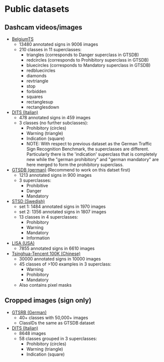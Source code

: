 # Public datasets

## Dashcam videos/images

- [BelgiumTS](http://btsd.ethz.ch/shareddata/index.html)
    - 13480 annotated signs in 9006 images
    - 210 classes in 11 superclasses:
        - triangles (corresponds to Danger superclass in GTSDB)
        - redcircles (corresponds to Prohibitory superclass in GTSDB)
        - bluecircles (corresponds to Mandatory superclass in GTSDB)
        - redbluecircles
        - diamonds
        - revtriangle
        - stop
        - forbidden
        - squares
        - rectanglesup
        - rectanglesdown
- [DITS (Italian)](http://www.dis.uniroma1.it/~bloisi/ds/dits.html)
    - 478 annotated signs in 459 images
    - 3 classes (no further subclasses):
        - Prohibitory (circles)
        - Warning (triangle)
        - Indication (square)
        - NOTE: With respect to previous dataset as the German Traffic Sign Recognition Benchmark, the superclasses are different. Particularly there is the 'indication' superclass that is completely new while the "german prohibitory" and "german mandatory" are here merged to form the prohibitory superclass.
- [GTSDB (german)](http://benchmark.ini.rub.de/?section=gtsdb&subsection=dataset) (Recommend to work on this datset first)
    - 1213 annotated signs in 900 images
    - 3 superclasses:
        - Prohibitive
        - Danger
        - Mandatory
- [STSD (Swedish)](http://www.cvl.isy.liu.se/research/datasets/traffic-signs-dataset/)
    - set 1: 1484 annotated signs in 1970 images
    - set 2: 1356 annotated signs in 1807 images
    - 13 classes in 4 superclasses:
        - Prohibitory
        - Warning
        - Mandatory
        - Information
- [LISA (USA)](http://cvrr.ucsd.edu/LISA/lisa-traffic-sign-dataset.html)
    - 7855 annotated signs in 6610 images
- [Tsinghua-Tencent 100K (Chinese)](http://cg.cs.tsinghua.edu.cn/traffic-sign/)
    - 30000 annotated signs in 10000 images
    - 45 classes of >100 examples in 3 superclass:
        - Warning
        - Prohibitory
        - Mandatory
    - Also contains pixel masks

## Cropped images (sign only)

- [GTSRB (German)](http://benchmark.ini.rub.de/?section=gtsrb)
    - 40+ classes with 50,000+ images
    - ClassIDs the same as GTSDB dataset
- [DITS (Italian)](http://www.dis.uniroma1.it/~bloisi/ds/dits.html)
    - 8648 images
    - 58 classes grouped in 3 superclasses:
        - Prohibitory (circles)
        - Warning (triangle)
        - Indication (square)
